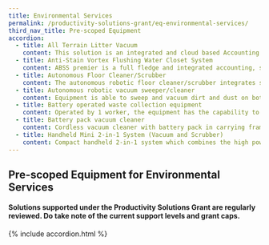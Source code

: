 ```yaml
---
title: Environmental Services
permalink: /productivity-solutions-grant/eq-environmental-services/
third_nav_title: Pre-scoped Equipment
accordion:
  - title: All Terrain Litter Vacuum
    content: This solution is an integrated and cloud based Accounting and Human Resource Management System with modular system structure provides fast, reliable and comprehensive accounting, payroll and financial reporting and real-time analysis capabilities, enabling faster, more compliant financial close and run real-time financial accounting and reporting processes.<br/><br/><a href="/productivity-solutions-grant/am-hrms/ahrmv3.0-pkga-10users/" target="_blank" style="color:#037e8a">Accounting and Human Resource Management Version 3.0 - Package A (10 Users)</a><br/> <a href="/productivity-solutions-grant/am-hrms/ahrmv3.0-pkgb-20users/" target="_blank" style="color:#037e8a">Accounting and Human Resource Management Version 3.0 - Package B (20 Users)</a><br/> <a href="/productivity-solutions-grant/am-hrms/ahrmv3.0-pkgc-50users/" target="_blank" style="color:#037e8a">Accounting and Human Resource Management Version 3.0 - Package C (50 Users)</a><br/><a href="/productivity-solutions-grant/am-hrms/ahrmv3.0-pkgd-ulusers/" target="_blank" style="color:#037e8a">Accounting and Human Resource Management Version 3.0 - Package D (Unlimited Users)</a>
  - title: Anti-Stain Vortex Flushing Water Closet System
    content: ABSS premier is a full fledge and integrated accounting, sales, inventory and multiple-currency management solution. The bundled packages support cloud-based access and backup features.<br/><br/><a href="/productivity-solutions-grant/am-sms/abssppv23-pkg-adv-3users/" target="_blank" style="color:#037e8a">ABSS Premier Plus Version 23 - Package (Advanced 3 Users)</a><br/><a href="/productivity-solutions-grant/am-sms/abssppv23-pkg-bsc-3users/" target="_blank" style="color:#037e8a">ABSS Premier Plus Version 23 - Package (Basic 3 Users)</a><br/><br/>ABSS premier is an on-premise full fledge and integrated accounting, sales, inventory and multiple-currency management solution.<br/><br/><a href="/productivity-solutions-grant/AMCIMSMS/" target="_blank" style="color:#037e8a">ABSS Premier Version 21 - Package (1 User - software only)</a><br/><a href="/productivity-solutions-grant/AMCIMSMS/" target="_blank" style="color:#037e8a">ABSS Premier Version 21 - Package (3 Users - software only)</a>    
  - title: Autonomous Floor Cleaner/Scrubber
    content: The autonomous robotic floor cleaner/scrubber integrates sensors, cameras and AI navigation to clean floors without human intervention.
  - title: Autonomous robotic vacuum sweeper/cleaner
    content: Equipment is able to sweep and vacuum dirt and dust on both hard floor and carpeted surfaces with no human intervention, for commercial or industrial use.
  - title: Battery operated waste collection equipment
    content: Operated by 1 worker, the equipment has the capability to facilitate the collection of municipal solid waste from individual refuse chutes. Examples of such capability include bin-lifting, towing, transporting etc.
  - title: Battery pack vacuum cleaner
    content: Cordless vacuum cleaner with battery pack in carrying frame (i.e. back pack) for cleaning work in the confined spaces. The equipment should enable continuous cleaning of floors/carpets for at least 30 mins per full charge.
  - title: Handheld Mini 2-in-1 System (Vacuum and Scrubber)
    content: Compact handheld 2-in-1 system which combines the high power and performance of a commercial scrubber with built-in water dispensing and vacuuming function.
---
```


## Pre-scoped Equipment for Environmental Services

#### Solutions supported under the Productivity Solutions Grant are regularly reviewed. Do take note of the current support levels and grant caps.

{% include accordion.html %}
